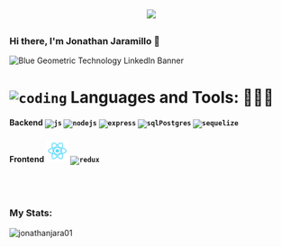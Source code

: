 <h1 align="center">
  <a href="https://git.io/typing-svg">
    <img src="https://readme-typing-svg.herokuapp.com/?lines=Hello,+There!+👋...;I+'+m,+Jonathan+Jaramillo....;Nice+to+meet+you!&center=true&size=30">
  </a>
</h1>


### Hi there, I'm Jonathan Jaramillo 👋
![Blue Geometric Technology LinkedIn Banner](https://github.com/JonathanJara01/JonathanJara01/assets/125410451/265cb983-c26e-4276-8742-6fd67ed318a4)


<h1><code><img height="40" alt="coding" src="https://github.com/JonathanJara01/JonathanJara01/assets/125410451/43d215ef-d837-40e4-92fd-94a0ebb54b09"></code> Languages and Tools: 👨🏻‍💻 </h1>
<h4>Backend
<code><img height="40" alt="js" src="https://github.com/JonathanJara01/JonathanJara01/assets/125410451/2b89368d-6fbc-41b4-bda1-1d26bbfd4cf4"></code>
<code><img height="40" alt="nodejs" src="https://github.com/JonathanJara01/JonathanJara01/assets/125410451/8f7a150b-ebe7-4e06-a106-bd3447a471cb"></code>  
<code><img height="40" alt="express" src="https://github.com/JonathanJara01/JonathanJara01/assets/125410451/1a09497f-6275-4681-a84c-82e79029b301"></code> 
<code><img height="40" alt="sqlPostgres" src="https://github.com/JonathanJara01/JonathanJara01/assets/125410451/769ffccf-c0e4-4b57-95fb-371b850b2cb3"></code> 
<code><img height="40" alt="sequelize" src="https://github.com/JonathanJara01/JonathanJara01/assets/125410451/8703804d-c268-44b7-8f76-2ce1521e8fa4"></code> 
</h4>
<h4>Frontend 
<code><img height="40" alt="react" src="https://raw.githubusercontent.com/github/explore/80688e429a7d4ef2fca1e82350fe8e3517d3494d/topics/react/react.png"></code>
<code><img height="40" alt="redux" src="https://github.com/JonathanJara01/JonathanJara01/assets/125410451/35d6a824-86ba-4791-bc1d-d76248d6d8a4"></code>
</h4>
<br></br>
<h3>My Stats: </h3>
<p align="left"> <img src="https://github-readme-stats.vercel.app/api?username=jonathanjara01&show_icons=true&theme=gotham" alt="jonathanjara01"></p>

<!--
**JonathanJara01/JonathanJara01** is a ✨ _special_ ✨ repository because its `README.md` (this file) appears on your GitHub profile.

Here are some ideas to get you started:

- 🔭 I’m currently working on ...
- 🌱 I’m currently learning ...
- 👯 I’m looking to collaborate on ...
- 🤔 I’m looking for help with ...
- 💬 Ask me about ...
- 📫 How to reach me: ...
- 😄 Pronouns: ...
- ⚡ Fun fact: ...
-->
